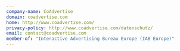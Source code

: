 ```yaml
---
company-name: CoAdvertise
domain: coadvertise.com
home: http://www.coadvertise.com/
privacy-policy: http://www.coadvertise.com/datenschutz/
email: contact@coadvertise.com
member-of: "Interactive Advertising Bureau Europe (IAB Europe)"
---
```




